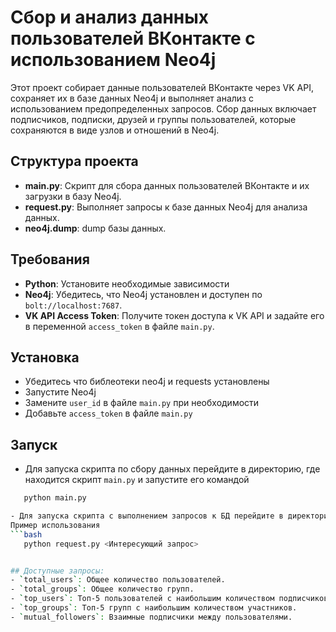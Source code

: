 # Сбор и анализ данных пользователей ВКонтакте с использованием Neo4j

Этот проект собирает данные пользователей ВКонтакте через VK API, сохраняет их в базе данных Neo4j и выполняет анализ с использованием предопределенных запросов. Сбор данных включает подписчиков, подписки, друзей и группы пользователей, которые сохраняются в виде узлов и отношений в Neo4j.

## Структура проекта

- **main.py**: Скрипт для сбора данных пользователей ВКонтакте и их загрузки в базу Neo4j.
- **request.py**: Выполняет запросы к базе данных Neo4j для анализа данных.
- **neo4j.dump**: dump базы данных.

## Требования

- **Python**: Установите необходимые зависимости
- **Neo4j**: Убедитесь, что Neo4j установлен и доступен по `bolt://localhost:7687`.
- **VK API Access Token**: Получите токен доступа к VK API и задайте его в переменной `access_token` в файле `main.py`.

## Установка
- Убедитесь что библеотеки neo4j и requests установлены 
- Запустите Neo4j
- Замените `user_id` в файле `main.py` при необходимости 
- Добавьте `access_token` в файле `main.py`

## Запуск
- Для запуска скрипта по сбору данных перейдите в директорию, где находится скрипт `main.py` и запустите его командой
```bash
   python main.py

- Для запуска скрипта с выполнением запросов к БД перейдите в директорию, где находится скрипт `request.py` и запустите его командой
Пример использования
```bash
   python request.py <Интересующий запрос>


## Доступные запросы:
- `total_users`: Общее количество пользователей.
- `total_groups`: Общее количество групп.
- `top_users`: Топ-5 пользователей с наибольшим количеством подписчиков.
- `top_groups`: Топ-5 групп с наибольшим количеством участников.
- `mutual_followers`: Взаимные подписчики между пользователями.